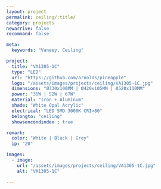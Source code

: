 ```yaml
---
layout: project
permalink: ceiling/:title/
category: projects
newarrive: false
recommand: false

meta:
  keywords: "Vaneey, Ceiling"

project:
  title: "VA1305-1C"
  type: "LED"
  url: "https://github.com/arnolds/pineapple"
  logo: "/assets/images/projects/ceiling/VA1305-1C.jpg"
  dimensions: "Ø330x100MM | Ø420x105MM | Ø520x110MM"
  power: "35W | 52W | 67W"
  material: "Iron + Aluminum"
  shade: "White Opal Acrylic"
  electrical: "LED SMD 3000K CRI>80"
  belongto: "ceiling"
  showsencondindex : true

remark:
  color: "White | Black | Grey"
  ip: "20"

images:
  - image:
    url: "/assets/images/projects/ceiling/VA1305-1C.jpg"
    alt: "VA1305-1C"
    
---
```

